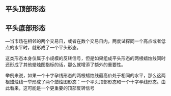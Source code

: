 ## 平头顶部形态

## 平头底部形态
—当市场在相邻的两个交易日，或者在数个交易日内，两度试探同一个高点或者低点的水平时，就形成了一个平头形态。

这类形态本身仅属于小规模的反转信号，但是如果组成平头形态的两根蜡烛线同时还形成了其他蜡烛图指标的话，那么就增添了额外的重要性。

举例来说，如果一个十字孕线形态的两根蜡烛线最高价处于相同的水平，那么这两根蜡烛线一举形成了两个蜡烛图形态：一个平头顶部形态和一个十字孕线形态。由此看来，这可能是一个更重要的顶部反转信号